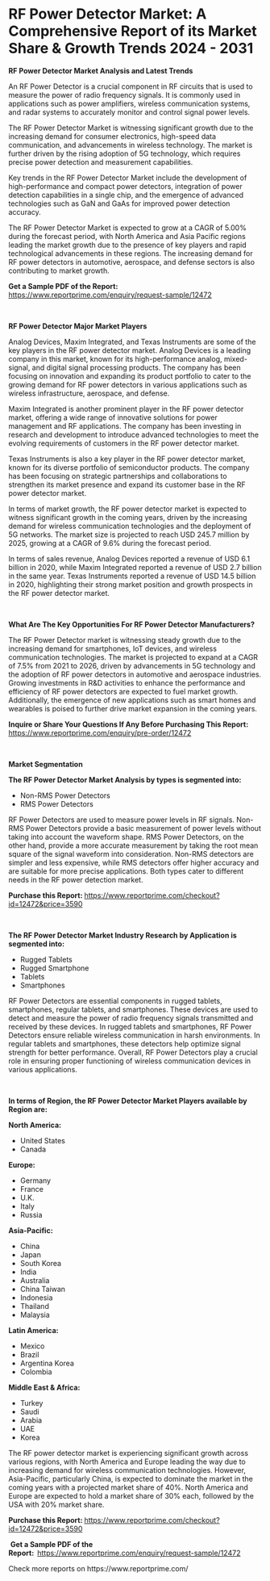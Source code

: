 <p><h1>RF Power Detector Market: A Comprehensive Report of its Market Share & Growth Trends 2024 - 2031</h1></p><p><strong>RF Power Detector Market Analysis and Latest Trends</strong></p>
<p><p>An RF Power Detector is a crucial component in RF circuits that is used to measure the power of radio frequency signals. It is commonly used in applications such as power amplifiers, wireless communication systems, and radar systems to accurately monitor and control signal power levels.</p><p>The RF Power Detector Market is witnessing significant growth due to the increasing demand for consumer electronics, high-speed data communication, and advancements in wireless technology. The market is further driven by the rising adoption of 5G technology, which requires precise power detection and measurement capabilities.</p><p>Key trends in the RF Power Detector Market include the development of high-performance and compact power detectors, integration of power detection capabilities in a single chip, and the emergence of advanced technologies such as GaN and GaAs for improved power detection accuracy.</p><p>The RF Power Detector Market is expected to grow at a CAGR of 5.00% during the forecast period, with North America and Asia Pacific regions leading the market growth due to the presence of key players and rapid technological advancements in these regions. The increasing demand for RF power detectors in automotive, aerospace, and defense sectors is also contributing to market growth.</p></p>
<p><strong>Get a Sample PDF of the Report:&nbsp;</strong> <a href="https://www.reportprime.com/enquiry/request-sample/12472">https://www.reportprime.com/enquiry/request-sample/12472</a></p>
<p>&nbsp;</p>
<p><strong>RF Power Detector Major Market Players</strong></p>
<p><p>Analog Devices, Maxim Integrated, and Texas Instruments are some of the key players in the RF power detector market. Analog Devices is a leading company in this market, known for its high-performance analog, mixed-signal, and digital signal processing products. The company has been focusing on innovation and expanding its product portfolio to cater to the growing demand for RF power detectors in various applications such as wireless infrastructure, aerospace, and defense.</p><p>Maxim Integrated is another prominent player in the RF power detector market, offering a wide range of innovative solutions for power management and RF applications. The company has been investing in research and development to introduce advanced technologies to meet the evolving requirements of customers in the RF power detector market.</p><p>Texas Instruments is also a key player in the RF power detector market, known for its diverse portfolio of semiconductor products. The company has been focusing on strategic partnerships and collaborations to strengthen its market presence and expand its customer base in the RF power detector market.</p><p>In terms of market growth, the RF power detector market is expected to witness significant growth in the coming years, driven by the increasing demand for wireless communication technologies and the deployment of 5G networks. The market size is projected to reach USD 245.7 million by 2025, growing at a CAGR of 9.6% during the forecast period.</p><p>In terms of sales revenue, Analog Devices reported a revenue of USD 6.1 billion in 2020, while Maxim Integrated reported a revenue of USD 2.7 billion in the same year. Texas Instruments reported a revenue of USD 14.5 billion in 2020, highlighting their strong market position and growth prospects in the RF power detector market.</p></p>
<p>&nbsp;</p>
<p><strong>What Are The Key Opportunities For RF Power Detector Manufacturers?</strong></p>
<p><p>The RF Power Detector market is witnessing steady growth due to the increasing demand for smartphones, IoT devices, and wireless communication technologies. The market is projected to expand at a CAGR of 7.5% from 2021 to 2026, driven by advancements in 5G technology and the adoption of RF power detectors in automotive and aerospace industries. Growing investments in R&D activities to enhance the performance and efficiency of RF power detectors are expected to fuel market growth. Additionally, the emergence of new applications such as smart homes and wearables is poised to further drive market expansion in the coming years.</p></p>
<p><strong>Inquire or Share Your Questions If Any Before Purchasing This Report:</strong> <a href="https://www.reportprime.com/enquiry/pre-order/12472">https://www.reportprime.com/enquiry/pre-order/12472</a></p>
<p>&nbsp;</p>
<p><strong>Market Segmentation</strong></p>
<p><strong>The RF Power Detector Market Analysis by types is segmented into:</strong></p>
<p><ul><li>Non-RMS Power Detectors</li><li>RMS Power Detectors</li></ul></p>
<p><p>RF Power Detectors are used to measure power levels in RF signals. Non-RMS Power Detectors provide a basic measurement of power levels without taking into account the waveform shape. RMS Power Detectors, on the other hand, provide a more accurate measurement by taking the root mean square of the signal waveform into consideration. Non-RMS detectors are simpler and less expensive, while RMS detectors offer higher accuracy and are suitable for more precise applications. Both types cater to different needs in the RF power detection market.</p></p>
<p><strong>Purchase this Report:&nbsp;</strong><a href="https://www.reportprime.com/checkout?id=12472&price=3590">https://www.reportprime.com/checkout?id=12472&price=3590</a></p>
<p>&nbsp;</p>
<p><strong>The RF Power Detector Market Industry Research by Application is segmented into:</strong></p>
<p><ul><li>Rugged Tablets</li><li>Rugged Smartphone</li><li>Tablets</li><li>Smartphones</li></ul></p>
<p><p>RF Power Detectors are essential components in rugged tablets, smartphones, regular tablets, and smartphones. These devices are used to detect and measure the power of radio frequency signals transmitted and received by these devices. In rugged tablets and smartphones, RF Power Detectors ensure reliable wireless communication in harsh environments. In regular tablets and smartphones, these detectors help optimize signal strength for better performance. Overall, RF Power Detectors play a crucial role in ensuring proper functioning of wireless communication devices in various applications.</p></p>
<p>&nbsp;</p>
<p><strong>In terms of Region, the RF Power Detector Market Players available by Region are:</strong></p>
<p>
    <p> <strong> North America: </strong>
        <ul>
            <li>United States</li>
            <li>Canada</li>
        </ul>
        </p> 
    <p> <strong> Europe: </strong>
        <ul>
            <li>Germany</li>
            <li>France</li>
            <li>U.K.</li>
            <li>Italy</li>
            <li>Russia</li>
        </ul>
        </p> 
    <p> <strong> Asia-Pacific: </strong>
        <ul>
            <li>China</li>
            <li>Japan</li>
            <li>South Korea</li>
            <li>India</li>
            <li>Australia</li>
            <li>China Taiwan</li>
            <li>Indonesia</li>
            <li>Thailand</li>
            <li>Malaysia</li>
        </ul>
        </p> 
    <p> <strong> Latin America: </strong>
        <ul>
            <li>Mexico</li>
            <li>Brazil</li>
            <li>Argentina Korea</li>
            <li>Colombia</li>
        </ul>
        </p> 
    <p> <strong> Middle East & Africa: </strong>
        <ul>
            <li>Turkey</li>
            <li>Saudi</li>
            <li>Arabia</li>
            <li>UAE</li>
            <li>Korea</li>
        </ul>
    </p>
    </p>
<p><p>The RF power detector market is experiencing significant growth across various regions, with North America and Europe leading the way due to increasing demand for wireless communication technologies. However, Asia-Pacific, particularly China, is expected to dominate the market in the coming years with a projected market share of 40%. North America and Europe are expected to hold a market share of 30% each, followed by the USA with 20% market share.</p></p>
<p><strong>Purchase this Report: </strong><a href="https://www.reportprime.com/checkout?id=12472&price=3590">https://www.reportprime.com/checkout?id=12472&price=3590</a></p>
<p>&nbsp;<strong>Get a Sample PDF of the Report:&nbsp;&nbsp;</strong><a href="https://www.reportprime.com/enquiry/request-sample/12472">https://www.reportprime.com/enquiry/request-sample/12472</a></p>
<p><strong></strong></p>
<p>Check more reports on https://www.reportprime.com/</p>